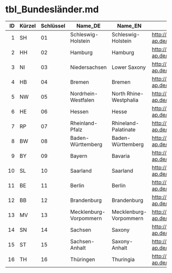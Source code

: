 # tbl_Bundesländer.md

| ID | Kürzel | Schlüssel |Name_DE | Name_EN | URI  |
--: | -- | -- | ------------- | --------------- | ---------------------------------------------------|
| 1|SH|01|Schleswig-Holstein|Schleswig-Holstein|http://dcat-ap.de/def/politicalGeocoding/stateKey/01
| 2|HH|02|Hamburg|Hamburg|http://dcat-ap.de/def/politicalGeocoding/stateKey/02
| 3|NI|03|Niedersachsen|Lower Saxony|http://dcat-ap.de/def/politicalGeocoding/stateKey/03
| 4|HB|04|Bremen|Bremen|http://dcat-ap.de/def/politicalGeocoding/stateKey/04
| 5|NW|05|Nordrhein-Westfalen|North Rhine-Westphalia|http://dcat-ap.de/def/politicalGeocoding/stateKey/05
| 6|HE|06|Hessen|Hesse|http://dcat-ap.de/def/politicalGeocoding/stateKey/06
| 7|RP|07|Rheinland-Pfalz|Rhineland-Palatinate|http://dcat-ap.de/def/politicalGeocoding/stateKey/07
| 8|BW|08|Baden-Württemberg|Baden-Württemberg|http://dcat-ap.de/def/politicalGeocoding/stateKey/08
| 9|BY|09|Bayern|Bavaria|http://dcat-ap.de/def/politicalGeocoding/stateKey/09
| 10|SL|10|Saarland|Saarland|http://dcat-ap.de/def/politicalGeocoding/stateKey/10
| 11|BE|11|Berlin|Berlin|http://dcat-ap.de/def/politicalGeocoding/stateKey/11
| 12|BB|12|Brandenburg|Brandenburg|http://dcat-ap.de/def/politicalGeocoding/stateKey/12
| 13|MV|13|Mecklenburg-Vorpommern|Mecklenburg-Vorpommern|http://dcat-ap.de/def/politicalGeocoding/stateKey/13
| 14|SN|14|Sachsen|Saxony|http://dcat-ap.de/def/politicalGeocoding/stateKey/14
| 15|ST|15|Sachsen-Anhalt|Saxony-Anhalt|http://dcat-ap.de/def/politicalGeocoding/stateKey/15
| 16|TH|16|Thüringen|Thuringia|http://dcat-ap.de/def/politicalGeocoding/stateKey/16
